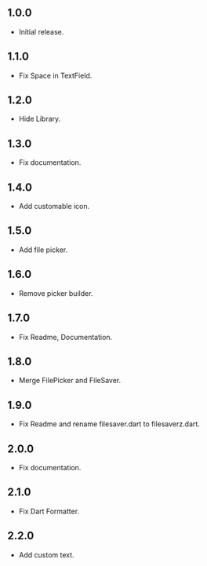 ## 1.0.0

- Initial release.

## 1.1.0

- Fix Space in TextField.

## 1.2.0

- Hide Library.

## 1.3.0

- Fix documentation.

## 1.4.0

- Add customable icon.

## 1.5.0

- Add file picker.

## 1.6.0

- Remove picker builder.

## 1.7.0

- Fix Readme, Documentation.

## 1.8.0

- Merge FilePicker and FileSaver.

## 1.9.0

- Fix Readme and rename filesaver.dart to filesaverz.dart.

## 2.0.0

- Fix documentation.

## 2.1.0

- Fix Dart Formatter.

## 2.2.0

- Add custom text.
